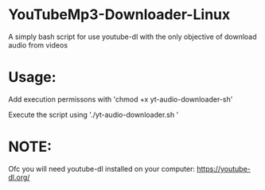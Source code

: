 # YouTubeMp3-Downloader-Linux
A simply bash script for use youtube-dl with the only  objective of download audio from videos

# Usage:
Add execution permissons with 'chmod +x  yt-audio-downloader-sh'

Execute the script using './yt-audio-downloader.sh <URL fo the video>'

# NOTE:
Ofc you will need youtube-dl installed on your computer: https://youtube-dl.org/
